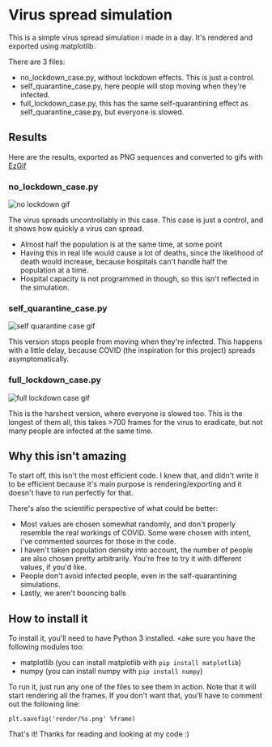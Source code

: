 # Virus spread simulation
This is a simple virus spread simulation i made in a day. It's rendered and exported using matplotlib.

There are 3 files:
- no_lockdown_case.py, without lockdown effects. This is just a control.
- self_quarantine_case.py, here people will stop moving when they're infected.
- full_lockdown_case.py, this has the same self-quarantining effect as self_quarantine_case.py, but everyone is slowed.

## Results
Here are the results, exported as PNG sequences and converted to gifs with [EzGif](https://ezgif.com/)

### no_lockdown_case.py

![no lockdown gif](results/no_lockdown_case.gif)

The virus spreads uncontrollably in this case. This case is just a control, and it shows how quickly a virus can spread. 

- Almost half the population is at the same time, at some point
- Having this in real life would cause a lot of deaths, since the likelihood of death would increase, because hospitals can't handle half the population at a time.
- Hospital capacity is not programmed in though, so this isn't reflected in the simulation.

### self_quarantine_case.py

![self quarantine case gif](results/self_quarantine_case.gif)

This version stops people from moving when they're infected. This happens with a little delay, because COVID (the inspiration for this project) spreads asymptomatically.

### full_lockdown_case.py

![full lockdown case gif](results/full_lockdown_case.gif)

This is the harshest version, where everyone is slowed too. This is the longest of them all, this takes >700 frames for the virus to eradicate, but not many people are infected at the same time.

## Why this isn't amazing
To start off, this isn't the most efficient code. I knew that, and didn't write it to be efficient because it's main purpose is rendering/exporting and it doesn't have to run perfectly for that.

There's also the scientific perspective of what could be better:
- Most values are chosen somewhat randomly, and don't properly resemble the real workings of COVID. Some were chosen with intent, i've commented sources for those in the code.
- I haven't taken population density into account, the number of people are also chosen pretty arbitrarily. You're free to try it with different values, if you'd like.
- People don't avoid infected people, even in the self-quarantining simulations.
- Lastly, we aren't bouncing balls

## How to install it
To install it, you'll need to have Python 3 installed. <ake sure you have the following modules too:
- matplotlib (you can install matplotlib with ```pip install matplotlib```)
- numpy (you can install numpy with ```pip install numpy```)

To run it, just run any one of the files to see them in action. Note that it will start rendering all the frames. If you don't want that, you'll have to comment out the following line:

```
plt.savefig('render/%s.png' %frame)
```

That's it! Thanks for reading and looking at my code :)

